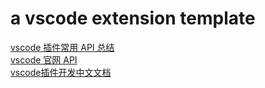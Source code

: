 # a vscode extension template

[vscode 插件常用 API 总结](https://www.cnblogs.com/liuxianan/p/vscode-plugin-common-api.html)  
[vscode 官网 API](https://code.visualstudio.com/api/references/vscode-api)  
[vscode插件开发中文文档](https://github.com/btea/VS-Code-Extension-Doc-ZH)  
